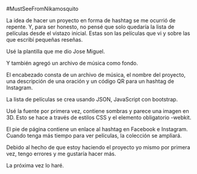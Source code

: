 #MustSeeFromNikamosquito

La idea de hacer un proyecto en forma de hashtag se me ocurrió de repente. Y, para ser honesto, no pensé que solo quedaría la lista de películas desde el vistazo inicial. Estas son las películas que vi y sobre las que escribí pequeñas reseñas.

Usé la plantilla que me dio Jose Miguel.

Y también agregó un archivo de música como fondo.

El encabezado consta de un archivo de música, el nombre del proyecto, una descripción de una oración y un código QR para un hashtag de Instagram.

La lista de películas se crea usando JSON, JavaScript con bootstrap.

Usé la fuente por primera vez, contiene sombras y parece una imagen en 3D. Esto se hace a través de estilos CSS y el elemento obligatorio -webkit.

El pie de página contiene un enlace al hashtag en Facebook e Instagram. Cuando tenga más tiempo para ver películas, la colección se ampliará.

Debido al hecho de que estoy haciendo el proyecto yo mismo por primera vez, tengo errores y me gustaría hacer más.

La próxima vez lo haré.

